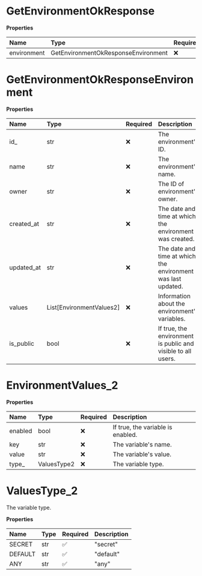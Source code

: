 # GetEnvironmentOkResponse

**Properties**

| Name        | Type                                | Required | Description |
| :---------- | :---------------------------------- | :------- | :---------- |
| environment | GetEnvironmentOkResponseEnvironment | ❌       |             |

# GetEnvironmentOkResponseEnvironment

**Properties**

| Name       | Type                     | Required | Description                                                  |
| :--------- | :----------------------- | :------- | :----------------------------------------------------------- |
| id\_       | str                      | ❌       | The environment's ID.                                        |
| name       | str                      | ❌       | The environment's name.                                      |
| owner      | str                      | ❌       | The ID of environment's owner.                               |
| created_at | str                      | ❌       | The date and time at which the environment was created.      |
| updated_at | str                      | ❌       | The date and time at which the environment was last updated. |
| values     | List[EnvironmentValues2] | ❌       | Information about the environment's variables.               |
| is_public  | bool                     | ❌       | If true, the environment is public and visible to all users. |

# EnvironmentValues_2

**Properties**

| Name    | Type        | Required | Description                       |
| :------ | :---------- | :------- | :-------------------------------- |
| enabled | bool        | ❌       | If true, the variable is enabled. |
| key     | str         | ❌       | The variable's name.              |
| value   | str         | ❌       | The variable's value.             |
| type\_  | ValuesType2 | ❌       | The variable type.                |

# ValuesType_2

The variable type.

**Properties**

| Name    | Type | Required | Description |
| :------ | :--- | :------- | :---------- |
| SECRET  | str  | ✅       | "secret"    |
| DEFAULT | str  | ✅       | "default"   |
| ANY     | str  | ✅       | "any"       |
